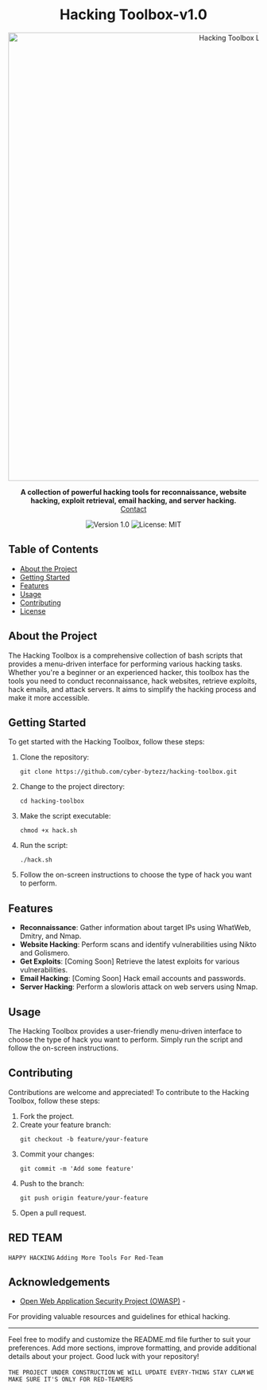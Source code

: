  
<!-- Project Title -->
<h1 align="center">Hacking Toolbox-v1.0</h1>

<!-- Project Description -->
<p align="center">
  <img src="https://github.com/cyber-bytezz/Advance-Recon/assets/130319315/3394f359-29e9-4626-95c5-852ff3792f51)" alt="Hacking Toolbox Logo" width="900">
</p>

<p align="center">
  <strong>A collection of powerful hacking tools for reconnaissance, website hacking, exploit retrieval, email hacking, and server hacking.</strong>
  <br />
  <a href="https://www.instagram.com/cyber_bytezz/">Contact</a>
</p>

<!-- Badges -->
<p align="center">
  <img src="https://img.shields.io/badge/version-1.0-blue.svg" alt="Version 1.0">
  <img src="https://img.shields.io/badge/license-MIT-green.svg" alt="License: MIT">
</p>

<!-- Table of Contents -->
## Table of Contents

- [About the Project](#about-the-project)
- [Getting Started](#getting-started)
- [Features](#features)
- [Usage](#usage)
- [Contributing](#contributing)
- [License](#license)

<!-- About the Project -->
## About the Project

The Hacking Toolbox is a comprehensive collection of bash scripts that provides a menu-driven interface for performing various hacking tasks. Whether you're a beginner or an experienced hacker, this toolbox has the tools you need to conduct reconnaissance, hack websites, retrieve exploits, hack emails, and attack servers. It aims to simplify the hacking process and make it more accessible.

<!-- Getting Started -->
## Getting Started

To get started with the Hacking Toolbox, follow these steps:

1. Clone the repository:
   ```
   git clone https://github.com/cyber-bytezz/hacking-toolbox.git
   ```
2. Change to the project directory:
   ```
   cd hacking-toolbox
   ```   
3. Make the script executable:
   ```
   chmod +x hack.sh
   ```
4. Run the script:
   ```
   ./hack.sh
   ```
4. Follow the on-screen instructions to choose the type of hack you want to perform.

<!-- Features -->
## Features

- **Reconnaissance**: Gather information about target IPs using WhatWeb, Dmitry, and Nmap.
- **Website Hacking**: Perform scans and identify vulnerabilities using Nikto and Golismero.
- **Get Exploits**: [Coming Soon] Retrieve the latest exploits for various vulnerabilities.
- **Email Hacking**: [Coming Soon] Hack email accounts and passwords.
- **Server Hacking**: Perform a slowloris attack on web servers using Nmap.

<!-- Usage -->
## Usage

The Hacking Toolbox provides a user-friendly menu-driven interface to choose the type of hack you want to perform. Simply run the script and follow the on-screen instructions.

<!-- Contributing -->
## Contributing

Contributions are welcome and appreciated! To contribute to the Hacking Toolbox, follow these steps:

1. Fork the project.
2. Create your feature branch:
   ```
   git checkout -b feature/your-feature
   ```
3. Commit your changes:
   ```
   git commit -m 'Add some feature'
   ```
4. Push to the branch:
   ```
   git push origin feature/your-feature
   ```
5. Open a pull request.

<!-- License -->
## RED TEAM
```HAPPY HACKING```
```Adding More Tools For Red-Team```

<!-- Acknowledgements -->
## Acknowledgements

- [Open Web Application Security Project (OWASP)](https://owasp.org/) -

 For providing valuable resources and guidelines for ethical hacking.

---

Feel free to modify and customize the README.md file further to suit your preferences. Add more sections, improve formatting, and provide additional details about your project. Good luck with your repository!

```THE PROJECT UNDER CONSTRUCTION```
```WE WILL UPDATE EVERY-THING STAY CLAM```
```WE MAKE SURE IT'S ONLY FOR RED-TEAMERS```

